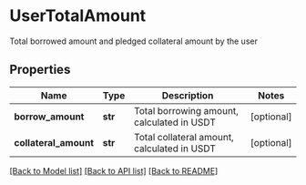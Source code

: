 # UserTotalAmount

Total borrowed amount and pledged collateral amount by the user
## Properties
Name | Type | Description | Notes
------------ | ------------- | ------------- | -------------
**borrow_amount** | **str** | Total borrowing amount, calculated in USDT | [optional] 
**collateral_amount** | **str** | Total collateral amount, calculated in USDT | [optional] 

[[Back to Model list]](../README.md#documentation-for-models) [[Back to API list]](../README.md#documentation-for-api-endpoints) [[Back to README]](../README.md)


